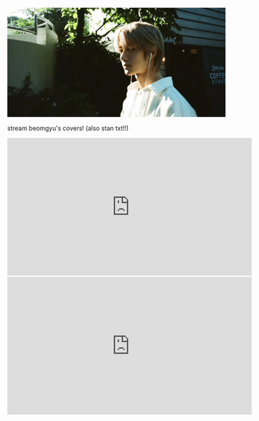 ![gyuuuuu](https://github.com/mimagdaraog/mimagdaraog.github.io/blob/main/gyuuuuu.png?raw=true)

stream beomgyu's covers! (also stan txt!!)

<iframe width="560" height="315" src="https://www.youtube.com/embed/11U47EtaPgY" title="YouTube video player" frameborder="0" allow="accelerometer; autoplay; clipboard-write; encrypted-media; gyroscope; picture-in-picture; web-share" allowfullscreen></iframe>
<iframe width="560" height="315" src="https://www.youtube.com/embed/SIr1EJLyZ20" title="YouTube video player" frameborder="0" allow="accelerometer; autoplay; clipboard-write; encrypted-media; gyroscope; picture-in-picture; web-share" allowfullscreen></iframe>
